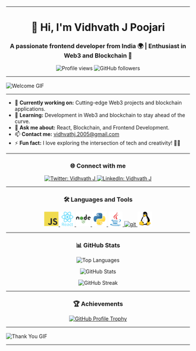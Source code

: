 

---

<h1 align="center">👋 Hi, I'm Vidhvath J Poojari</h1>
<h3 align="center">A passionate frontend developer from India 🌍 | Enthusiast in Web3 and Blockchain 🚀</h3>

<p align="center">
  <img src="https://komarev.com/ghpvc/?username=vidhvath28&label=Profile%20views&color=0e75b6&style=flat" alt="Profile views" />
  <img alt="GitHub followers" src="https://img.shields.io/github/followers/vidhvath28?style=social" />
</p>

---

<img src="https://media.giphy.com/media/xT9IguJ8c4B0Dku3q4/giphy.gif" alt="Welcome GIF" align="center" width="400"/>

---

- 🔭 **Currently working on:** Cutting-edge Web3 projects and blockchain applications.
- 🌱 **Learning:** Development in Web3 and blockchain to stay ahead of the curve.
- 💬 **Ask me about:** React, Blockchain, and Frontend Development.
- 📫 **Contact me:** [vidhvathj.2005@gmail.com](mailto:vidhvathj.2005@gmail.com)
- ⚡ **Fun fact:** I love exploring the intersection of tech and creativity! 🎨✨

---

<h3 align="center">🌐 Connect with me</h3>
<p align="center">
  <a href="https://twitter.com/vidhvathj" target="blank">
    <img src="https://img.shields.io/twitter/follow/vidhvathj?style=social" alt="Twitter: Vidhvath J" />
  </a>
  <a href="https://linkedin.com/in/vidhvath-j" target="blank">
    <img src="https://img.shields.io/badge/LinkedIn-vidhvath--j-blue" alt="LinkedIn: Vidhvath J" />
  </a>
</p>

---

<h3 align="center">🛠️ Languages and Tools</h3>
<p align="center">
  <a href="https://developer.mozilla.org/en-US/docs/Web/JavaScript" target="_blank" rel="noreferrer">
    <img src="https://raw.githubusercontent.com/devicons/devicon/master/icons/javascript/javascript-original.svg" alt="javascript" width="40" height="40"/>
  </a>
  <a href="https://reactjs.org/" target="_blank" rel="noreferrer">
    <img src="https://raw.githubusercontent.com/devicons/devicon/master/icons/react/react-original-wordmark.svg" alt="react" width="40" height="40"/>
  </a>
  <a href="https://nodejs.org" target="_blank" rel="noreferrer">
    <img src="https://raw.githubusercontent.com/devicons/devicon/master/icons/nodejs/nodejs-original-wordmark.svg" alt="nodejs" width="40" height="40"/>
  </a>
  <a href="https://www.python.org" target="_blank" rel="noreferrer">
    <img src="https://raw.githubusercontent.com/devicons/devicon/master/icons/python/python-original.svg" alt="python" width="40" height="40"/>
  </a>
  <a href="https://www.java.com" target="_blank" rel="noreferrer">
    <img src="https://raw.githubusercontent.com/devicons/devicon/master/icons/java/java-original.svg" alt="java" width="40" height="40"/>
  </a>
  <a href="https://git-scm.com/" target="_blank" rel="noreferrer">
    <img src="https://www.vectorlogo.zone/logos/git-scm/git-scm-icon.svg" alt="git" width="40" height="40"/>
  </a>
  <a href="https://www.linux.org/" target="_blank" rel="noreferrer">
    <img src="https://raw.githubusercontent.com/devicons/devicon/master/icons/linux/linux-original.svg" alt="linux" width="40" height="40"/>
  </a>
</p>

---

<h3 align="center">📊 GitHub Stats</h3>
<p align="center">
  <img src="https://github-readme-stats.vercel.app/api/top-langs?username=vidhvath28&show_icons=true&locale=en&layout=compact" alt="Top Languages" />
</p>

<p align="center">
  <img src="https://github-readme-stats.vercel.app/api?username=vidhvath28&show_icons=true&locale=en" alt="GitHub Stats" />
</p>

<p align="center">
  <img src="https://github-readme-streak-stats.herokuapp.com/?user=vidhvath28&" alt="GitHub Streak" />
</p>

---

<h3 align="center">🏆 Achievements</h3>
<p align="center">
  <a href="https://github.com/ryo-ma/github-profile-trophy">
    <img src="https://github-profile-trophy.vercel.app/?username=vidhvath28" alt="GitHub Profile Trophy" />
  </a>
</p>

---

<img src="https://media.giphy.com/media/QG5zXHwrX2i2Fmo7JS/giphy.gif" alt="Thank You GIF" align="center" width="400"/>

---
